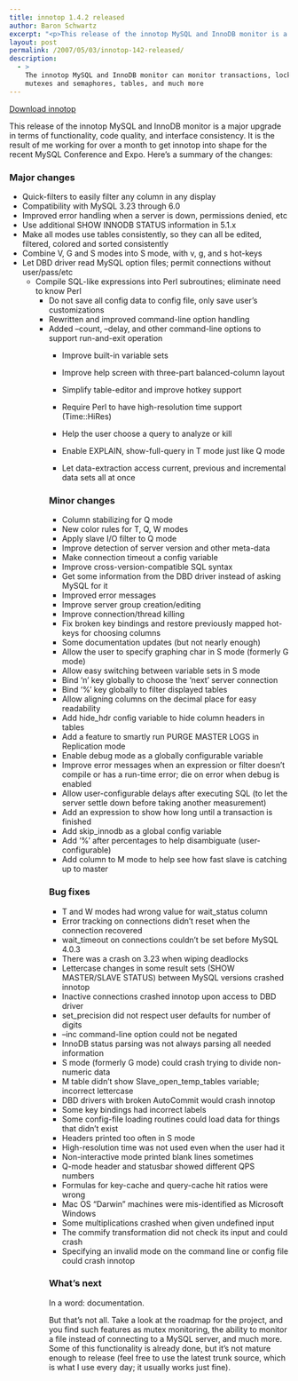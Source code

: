 ```yaml
---
title: innotop 1.4.2 released
author: Baron Schwartz
excerpt: "<p>This release of the innotop MySQL and InnoDB monitor is a major upgrade in terms of functionality, code quality, and interface consistency.  It is the result of me working for over a month to get innotop into shape for the recent MySQL Conference and Expo.  This article is a summary of the changes and a look at what's coming next.</p>"
layout: post
permalink: /2007/05/03/innotop-142-released/
description:
  - >
    The innotop MySQL and InnoDB monitor can monitor transactions, locks, queries,
    mutexes and semaphores, tables, and much more
---
```

<p class="download">
  <a href="http://code.google.com/p/innotop">Download innotop</a>
</p>

This release of the innotop MySQL and InnoDB monitor is a major upgrade in terms of functionality, code quality, and interface consistency. It is the result of me working for over a month to get innotop into shape for the recent MySQL Conference and Expo. Here&#8217;s a summary of the changes:

### Major changes

*   Quick-filters to easily filter any column in any display
*   Compatibility with MySQL 3.23 through 6.0
*   Improved error handling when a server is down, permissions denied, etc
*   Use additional SHOW INNODB STATUS information in 5.1.x
*   Make all modes use tables consistently, so they can all be edited, filtered, colored and sorted consistently
*   Combine V, G and S modes into S mode, with v, g, and s hot-keys
*   Let DBD driver read MySQL option files; permit connections without user/pass/etc 
    *   Compile SQL-like expressions into Perl subroutines; eliminate need to know Perl 
        *   Do not save all config data to config file, only save user&#8217;s customizations
        *   Rewritten and improved command-line option handling
        *   Added &#8211;count, &#8211;delay, and other command-line options to support run-and-exit operation 
            *   Improve built-in variable sets
            *   Improve help screen with three-part balanced-column layout
            *   Simplify table-editor and improve hotkey support
            *   Require Perl to have high-resolution time support (Time::HiRes)
            *   Help the user choose a query to analyze or kill
            *   Enable EXPLAIN, show-full-query in T mode just like Q mode
            *   Let data-extraction access current, previous and incremental data sets all at once </ul> 
                ### Minor changes
                
                *   Column stabilizing for Q mode
                *   New color rules for T, Q, W modes
                *   Apply slave I/O filter to Q mode
                *   Improve detection of server version and other meta-data
                *   Make connection timeout a config variable
                *   Improve cross-version-compatible SQL syntax
                *   Get some information from the DBD driver instead of asking MySQL for it
                *   Improved error messages
                *   Improve server group creation/editing
                *   Improve connection/thread killing
                *   Fix broken key bindings and restore previously mapped hot-keys for choosing columns
                *   Some documentation updates (but not nearly enough)
                *   Allow the user to specify graphing char in S mode (formerly G mode)
                *   Allow easy switching between variable sets in S mode
                *   Bind &#8216;n&#8217; key globally to choose the &#8216;next&#8217; server connection
                *   Bind &#8216;%&#8217; key globally to filter displayed tables
                *   Allow aligning columns on the decimal place for easy readability
                *   Add hide_hdr config variable to hide column headers in tables
                *   Add a feature to smartly run PURGE MASTER LOGS in Replication mode
                *   Enable debug mode as a globally configurable variable
                *   Improve error messages when an expression or filter doesn&#8217;t compile or has a run-time error; die on error when debug is enabled
                *   Allow user-configurable delays after executing SQL (to let the server settle down before taking another measurement)
                *   Add an expression to show how long until a transaction is finished
                *   Add skip_innodb as a global config variable
                *   Add &#8216;%&#8217; after percentages to help disambiguate (user-configurable)
                *   Add column to M mode to help see how fast slave is catching up to master
                ### Bug fixes
                
                *   T and W modes had wrong value for wait_status column
                *   Error tracking on connections didn&#8217;t reset when the connection recovered
                *   wait_timeout on connections couldn&#8217;t be set before MySQL 4.0.3
                *   There was a crash on 3.23 when wiping deadlocks
                *   Lettercase changes in some result sets (SHOW MASTER/SLAVE STATUS) between MySQL versions crashed innotop
                *   Inactive connections crashed innotop upon access to DBD driver
                *   set_precision did not respect user defaults for number of digits
                *   &#8211;inc command-line option could not be negated
                *   InnoDB status parsing was not always parsing all needed information
                *   S mode (formerly G mode) could crash trying to divide non-numeric data
                *   M table didn&#8217;t show Slave\_open\_temp_tables variable; incorrect lettercase
                *   DBD drivers with broken AutoCommit would crash innotop
                *   Some key bindings had incorrect labels
                *   Some config-file loading routines could load data for things that didn&#8217;t exist
                *   Headers printed too often in S mode
                *   High-resolution time was not used even when the user had it
                *   Non-interactive mode printed blank lines sometimes
                *   Q-mode header and statusbar showed different QPS numbers
                *   Formulas for key-cache and query-cache hit ratios were wrong
                *   Mac OS &#8220;Darwin&#8221; machines were mis-identified as Microsoft Windows
                *   Some multiplications crashed when given undefined input
                *   The commify transformation did not check its input and could crash
                *   Specifying an invalid mode on the command line or config file could crash innotop
                ### What&#8217;s next
                
                In a word: documentation.
                
                But that&#8217;s not all. Take a look at the roadmap for the project, and you find such features as mutex monitoring, the ability to monitor a file instead of connecting to a MySQL server, and much more. Some of this functionality is already done, but it&#8217;s not mature enough to release (feel free to use the latest trunk source, which is what I use every day; it usually works just fine).